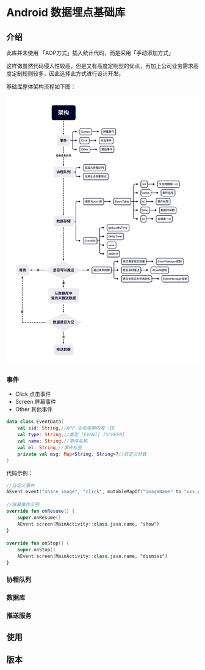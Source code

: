 # Android 数据埋点基础库

## 介绍

此库并未使用 「AOP方式」插入统计代码，而是采用「手动添加方式」

这样做虽然代码侵入性较高，但是又有高度定制型的优点，再加上公司业务需求高度定制规则较多，因此选择此方式进行设计开发。

基础库整体架构流程如下图：

![架构](./image/架构.png)

### 事件

* Click 点击事件
* Screen 屏幕事件
* Other 其他事件

```kotlin
data class EventData(
    val sid: String,//APP 生命周期内唯一ID
    val type: String,//类型 [EVENT] [SCREEN]
    val name: String,//事件名称
    val el: String,//事件标签
    private val msg: Map<String, String>?//自定义参数
)
```

代码示例：

```kotlin
//自定义事件
AEvent.event("share_image", "click", mutableMapOf("imageName" to "xxx.png"))

//屏幕事件示例
override fun onResume() {
    super.onResume()
    AEvent.screen(MainActivity::class.java.name, "show")
}

override fun onStop() {
    super.onStop()
    AEvent.screen(MainActivity::class.java.name, "dismiss")
}
```

### 协程队列



### 数据库

### 推送服务

## 使用

## 版本
